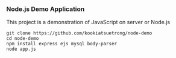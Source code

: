 ### Node.js Demo Application

This project is a demonstration
of JavaScript on server or Node.js

```
git clone https://github.com/kookiatsuetrong/node-demo
cd node-demo
npm install express ejs mysql body-parser
node app.js
```